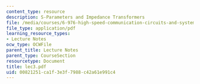 ```yaml
---
content_type: resource
description: S-Parameters and Impedance Transformers
file: /media/courses/6-976-high-speed-communication-circuits-and-systems-spring-2003/00821251ca1f3e3f7988c42a61e991c4_lec3.pdf
file_type: application/pdf
learning_resource_types:
- Lecture Notes
ocw_type: OCWFile
parent_title: Lecture Notes
parent_type: CourseSection
resourcetype: Document
title: lec3.pdf
uid: 00821251-ca1f-3e3f-7988-c42a61e991c4
---
```

